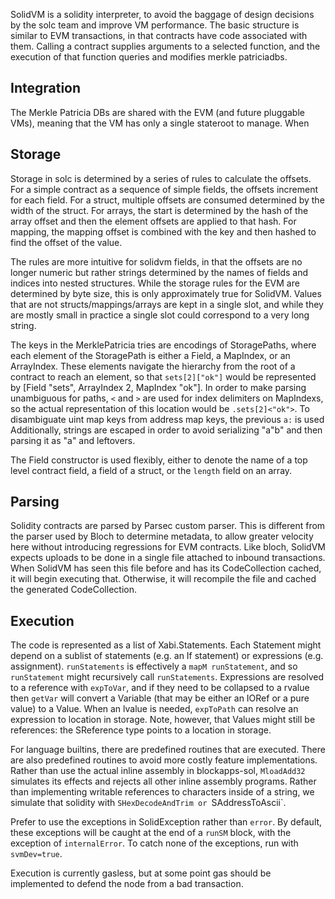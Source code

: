 SolidVM is a solidity interpreter, to avoid the baggage of design decisions by
the solc team and improve VM performance. The basic structure is similar to EVM
transactions, in that contracts have code associated with them. Calling a
contract supplies arguments to a selected function, and the execution of that
function queries and modifies merkle patriciadbs.

Integration
-----------
The Merkle Patricia DBs are shared with the EVM (and future pluggable VMs),
meaning that the VM has only a single stateroot to manage. When


Storage
-------
Storage in solc is determined by a series of rules to calculate the offsets.
For a simple contract as a sequence of simple fields, the offsets increment for
each field. For a struct, multiple offsets are consumed determined by the width
of the struct. For arrays, the start is determined by the hash of the array
offset and then the element offsets are applied to that hash. For mapping, the
mapping offset is combined with the key and then hashed to find the offset of
the value.

The rules are more intuitive for solidvm fields, in that the offsets are no
longer numeric but rather strings determined by the names of fields and indices
into nested structures. While the storage rules for the EVM are determined by
byte size, this is only approximately true for SolidVM. Values that are not
structs/mappings/arrays are kept in a single slot, and while they are mostly
small in practice a single slot could correspond to a very long string.

The keys in the MerklePatricia tries are encodings of StoragePaths, where each
element of the StoragePath is either a Field, a MapIndex, or an ArrayIndex.
These elements navigate the hierarchy from the root of a contract to reach an
element, so that `sets[2]["ok"]` would be represented by [Field "sets",
ArrayIndex 2, MapIndex "ok"].  In order to make parsing unambiguous for paths,
`<` and `>` are used for index delimiters on MapIndexs, so the actual
representation of this location would be `.sets[2]<"ok">`.  To disambiguate
uint map keys from address map keys, the previous `a:` is used Additionally,
strings are escaped in order to avoid serializing "a\"b" and then parsing it as
"a" and leftovers.

The Field constructor is used flexibly, either to denote the name of a top
level contract field, a field of a struct, or the `length` field on an array.


Parsing
--------
Solidity contracts are parsed by Parsec custom parser. This is different from
the parser used by Bloch to determine metadata, to allow greater velocity here
without introducing regressions for EVM contracts. Like bloch, SolidVM expects
uploads to be done in a single file attached to inbound transactions. When
SolidVM has seen this file before and has its CodeCollection cached, it will
begin executing that. Otherwise, it will recompile the file and cached the
generated CodeCollection.


Execution
---------
The code is represented as a list of Xabi.Statements. Each Statement might
depend on a sublist of statements (e.g. an If statement) or expressions (e.g.
assignment).  `runStatements` is effectively a `mapM runStatement`, and so
`runStatement` might recursively call `runStatements`. Expressions are resolved
to a reference with `expToVar`, and if they need to be collapsed to a rvalue
then `getVar` will convert a Variable (that may be either an IORef or a pure
value) to a Value. When an lvalue is needed, `expToPath` can resolve an
expression to location in storage.  Note, however, that Values might still be
references: the SReference type points to a location in storage.

For language builtins, there are predefined routines that are executed. There
are also predefined routines to avoid more costly feature implementations.
Rather than use the actual inline assembly in blockapps-sol, `MloadAdd32`
simulates its effects and rejects all other inline assembly programs. Rather
than implementing writable references to characters inside of a string, we
simulate that solidity with `SHexDecodeAndTrim or `SAddressToAscii`.

Prefer to use the exceptions in SolidException rather than `error`. By default,
these exceptions will be caught at the end of a `runSM` block, with the
exception of `internalError`. To catch none of the exceptions, run with
`svmDev=true`.


Execution is currently gasless, but at some point gas should be implemented to
defend the node from a bad transaction.
